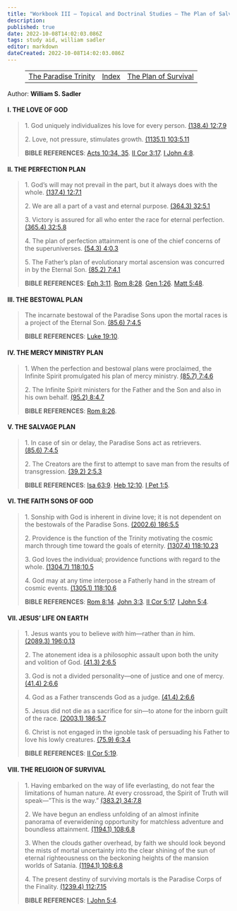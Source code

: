 ```yaml
---
title: "Workbook III — Topical and Doctrinal Studies — The Plan of Salvation"
description: 
published: true
date: 2022-10-08T14:02:03.086Z
tags: study aid, william sadler
editor: markdown
dateCreated: 2022-10-08T14:02:03.086Z
---
```


<figure class="table chapter-navigator">
	<table>
		<tbody>
		<tr>
			<td><a href="/en/William_S_Sadler/Workbook_3_Topical_and_Doctrinal_Studies/The_Paradise_Trinity">The Paradise Trinity</a></td>
			<td><a href="/en/William_S_Sadler/Workbook_3_Topical_and_Doctrinal_Studies/Index">Index</a></td>
			<td><a href="/en/William_S_Sadler/Workbook_3_Topical_and_Doctrinal_Studies/The_Plan_of_Survival">The Plan of Survival</a></td>
		</tr>
		</tbody>
	</table>
</figure>

Author: **William S. Sadler**

#### I. THE LOVE OF GOD

> 1\. God uniquely individualizes his love for every person. [(138.4) 12:7.9](https://www.urantia.org/urantia-book-standardized/paper-12-universe-universes#U12_7_9)
> 
> 2\. Love, not pressure, stimulates growth. [(1135.1) 103:5.11](https://www.urantia.org/urantia-book-standardized/paper-103-reality-religious-experience#U103_5_11)
> 
> **BIBLE REFERENCES**: [Acts 10:34, 35](https://biblehub.com/niv/acts/10-34.htm). [II Cor 3:17](https://biblehub.com/2_corinthians/3-17.htm). [I John 4:8](https://biblehub.com/1_john/4-8.htm).

#### II. THE PERFECTION PLAN

> 1\. God’s will may not prevail in the part, but it always does with the whole. [(137.4) 12:7.1](https://www.urantia.org/urantia-book-standardized/paper-12-universe-universes#U12_7_1)
> 
> 2\. We are all a part of a vast and eternal purpose. [(364.3) 32:5.1](https://www.urantia.org/urantia-book-standardized/paper-32-evolution-local-universes#U32_5_1)
> 
> 3\. Victory is assured for all who enter the race for eternal perfection. [(365.4) 32:5.8](https://www.urantia.org/urantia-book-standardized/paper-32-evolution-local-universes#U32_5_8)
> 
> 4\. The plan of perfection attainment is one of the chief concerns of the superuniverses. [(54.3) 4:0.3](https://www.urantia.org/urantia-book-standardized/paper-4-gods-relation-universe#U4_0_3)
> 
> 5\. The Father’s plan of evolutionary mortal ascension was concurred in by the Eternal Son. [(85.2) 7:4.1](https://www.urantia.org/urantia-book-standardized/paper-7-relation-eternal-son-universe#U7_4_1)
> 
> **BIBLE REFERENCES**: [Eph 3:11](https://biblehub.com/ephesians/3-11.htm). [Rom 8:28](https://biblehub.com/romans/8-28.htm). [Gen 1:26](https://biblehub.com/genesis/1-26.htm). [Matt 5:48](https://biblehub.com/matthew/5-48.htm).

#### III. THE BESTOWAL PLAN

> The incarnate bestowal of the Paradise Sons upon the mortal races is a project of the Eternal Son. [(85.6) 7:4.5](https://www.urantia.org/urantia-book-standardized/paper-7-relation-eternal-son-universe#U7_4_5)
> 
> **BIBLE REFERENCES**: [Luke 19:10](https://biblehub.com/luke/19-10.htm).

#### IV. THE MERCY MINISTRY PLAN

> 1\. When the perfection and bestowal plans were proclaimed, the Infinite Spirit promulgated his plan of mercy ministry. [(85.7) 7:4.6](https://www.urantia.org/urantia-book-standardized/paper-7-relation-eternal-son-universe#U7_4_6)
> 
> 2\. The Infinite Spirit ministers for the Father and the Son and also in his own behalf. [(95.2) 8:4.7](https://www.urantia.org/urantia-book-standardized/paper-8-infinite-spirit#U8_4_7)
> 
> **BIBLE REFERENCES**: [Rom 8:26](https://biblehub.com/romans/8-26.htm).

#### V. THE SALVAGE PLAN

> 1\. In case of sin or delay, the Paradise Sons act as retrievers. [(85.6) 7:4.5](https://www.urantia.org/urantia-book-standardized/paper-7-relation-eternal-son-universe#U7_4_5)
> 
> 2\. The Creators are the first to attempt to save man from the results of transgression. [(39.2) 2:5.3](https://www.urantia.org/urantia-book-standardized/paper-2-nature-god#U2_5_3)
> 
> **BIBLE REFERENCES**: [Isa 63:9](https://biblehub.com/isaiah/63-9.htm). [Heb 12:10](https://biblehub.com/hebrews/12-10.htm). [I Pet 1:5](https://biblehub.com/1_peter/1-5.htm).

#### VI. THE FAITH SONS OF GOD

> 1\. Sonship with God is inherent in divine love; it is not dependent on the bestowals of the Paradise Sons. [(2002.6) 186:5.5](https://www.urantia.org/urantia-book-standardized/paper-186-just-crucifixion#U186_5_5)
> 
> 2\. Providence is the function of the Trinity motivating the cosmic march through time toward the goals of eternity. [(1307.4) 118:10.23](https://www.urantia.org/urantia-book-standardized/paper-118-supreme-and-ultimate-time-and-space#U118_10_23)
> 
> 3\. God loves the individual; providence functions with regard to the whole. [(1304.7) 118:10.5](https://www.urantia.org/urantia-book-standardized/paper-118-supreme-and-ultimate-time-and-space#U118_10_5)
> 
> 4\. God may at any time interpose a Fatherly hand in the stream of cosmic events. [(1305.1) 118:10.6](https://www.urantia.org/urantia-book-standardized/paper-118-supreme-and-ultimate-time-and-space#U118_10_6)
> 
> **BIBLE REFERENCES**: [Rom 8:14](https://biblehub.com/romans/8-14.htm). [John 3:3](https://biblehub.com/john/3-3.htm). [II Cor 5:17](https://biblehub.com/2_corinthians/5-17.htm). [I John 5:4](https://biblehub.com/1_john/5-4.htm).

#### VII. JESUS’ LIFE ON EARTH

> 1\. Jesus wants you to believe _with_ him—rather than _in_ him. [(2089.3) 196:0.13](https://www.urantia.org/urantia-book-standardized/paper-196-faith-jesus#U196_0_13)
> 
> 2\. The atonement idea is a philosophic assault upon both the unity and volition of God. [(41.3) 2:6.5](https://www.urantia.org/urantia-book-standardized/paper-2-nature-god#U2_6_5)
> 
> 3\. God is not a divided personality—one of justice and one of mercy. [(41.4) 2:6.6](https://www.urantia.org/urantia-book-standardized/paper-2-nature-god#U2_6_6)
> 
> 4\. God as a Father transcends God as a judge. [(41.4) 2:6.6](https://www.urantia.org/urantia-book-standardized/paper-2-nature-god#U2_6_6)
> 
> 5\. Jesus did not die as a sacrifice for sin—to atone for the inborn guilt of the race. [(2003.1) 186:5.7](https://www.urantia.org/urantia-book-standardized/paper-186-just-crucifixion#U186_5_7)
> 
> 6\. Christ is not engaged in the ignoble task of persuading his Father to love his lowly creatures. [(75.9) 6:3.4](https://www.urantia.org/urantia-book-standardized/paper-6-eternal-son#U6_3_4)
> 
> **BIBLE REFERENCES**: [II Cor 5:19](https://biblehub.com/2_corinthians/5-19.htm).

#### VIII. THE RELIGION OF SURVIVAL

> 1\. Having embarked on the way of life everlasting, do not fear the limitations of human nature. At every crossroad, the Spirit of Truth will speak—”This is the way.” [(383.2) 34:7.8](https://www.urantia.org/urantia-book-standardized/paper-34-local-universe-mother-spirit#U34_7_8)
> 
> 2\. We have begun an endless unfolding of an almost infinite panorama of everwidening opportunity for matchless adventure and boundless attainment. [(1194.1) 108:6.8](https://www.urantia.org/urantia-book-standardized/paper-108-mission-and-ministry-thought-adjusters#U108_6_8)
> 
> 3\. When the clouds gather overhead, by faith we should look beyond the mists of mortal uncertainty into the clear shining of the sun of eternal righteousness on the beckoning heights of the mansion worlds of Satania. [(1194.1) 108:6.8](https://www.urantia.org/urantia-book-standardized/paper-108-mission-and-ministry-thought-adjusters#U108_6_8)
> 
> 4\. The present destiny of surviving mortals is the Paradise Corps of the Finality. [(1239.4) 112:7.15](https://www.urantia.org/urantia-book-standardized/paper-112-personality-survival#U112_7_15)
> 
> **BIBLE REFERENCES**: [I John 5:4](https://biblehub.com/1_john/5-4.htm).